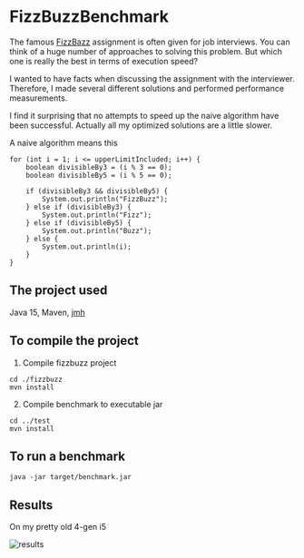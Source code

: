 # FizzBuzzBenchmark

The famous [FizzBazz](https://en.wikipedia.org/wiki/Fizz_buzz) assignment is often given for job interviews. You can
think of a huge number of approaches to solving this problem. But which one is really the best in terms of execution
speed?

I wanted to have facts when discussing the assignment with the interviewer. Therefore, I made several different
solutions and performed performance measurements.

I find it surprising that no attempts to speed up the naive algorithm have been successful. Actually all my optimized
solutions are a little slower.

A naive algorithm means this

```
for (int i = 1; i <= upperLimitIncluded; i++) {
    boolean divisibleBy3 = (i % 3 == 0);
    boolean divisibleBy5 = (i % 5 == 0);

    if (divisibleBy3 && divisibleBy5) {
        System.out.println("FizzBuzz");
    } else if (divisibleBy3) {
        System.out.println("Fizz");
    } else if (divisibleBy5) {
        System.out.println("Buzz");
    } else {
        System.out.println(i);
    }
}
```

## The project used

Java 15, Maven, [jmh](https://github.com/openjdk/jmh)

## To compile the project

1. Compile fizzbuzz project

```
cd ./fizzbuzz
mvn install
```

2. Compile benchmark to executable jar

```
cd ../test
mvn install
```

## To run a benchmark

```
java -jar target/benchmark.jar 
```

## Results

On my pretty old 4-gen i5

![results](https://github.com/chptr-one/FizzBuzzBenchmark/blob/master/benchmark.png&raw=true)